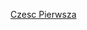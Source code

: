 [Czesc Pierwsza](https://htmlpreview.github.io/?https://github.com/209450/iislabpio_209450/blob/iota/iotaPIO.html)